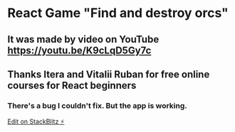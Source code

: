# React Game "Find and destroy orcs" 
## It was made by video on YouTube https://youtu.be/K9cLqD5Gy7c
## Thanks Itera and Vitalii Ruban for free online courses for React beginners 
### There's a bug I couldn't fix. But the app is working. 
[Edit on StackBlitz ⚡️](https://stackblitz.com/edit/react-ts-7mz3pp)
